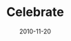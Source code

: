 ---
layout: message
category: message
series: "Game Change"
title: "Celebrate"
date: 2010-11-20
audio-description: "A brief history of God from beginning to end.  "
audio: ""
audio-title: "The Beginning"
audio-duration: "&#58;"
audio-description: "Today we celebrate. And we thank God for the great things he will do in our city and throughout the
world, and for allowing us to be a part of
furthering his Kingdom."
audio: "http://s3.amazonaws.com/crossroadsaudiomessages/gamechange07.mp3"
audio-title: "Game Change - Celebrate"
audio-duration: "29&#58;16"
program-description: "Game Change - Celebrate (Program)"
program: "http://www.crossroads.net/players/media/hq/11_20-21_10Program.pdf"
program-title: "Game Change - Celebrate (Program)"
video-description: "Today we celebrate. And we thank God for the great things he
will do in our city and throughout the world, and for allowing us to be a part of furthering his Kingdom."
video-title: "Game Change - Celebrate"
video: "https://s3.amazonaws.com/crossroadsvideomessages/gamechange07.mp4"
---